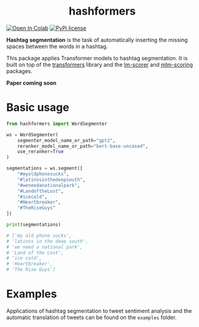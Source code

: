 <h1 align="center">
  <b>hashformers</b>
</h1>

[![Open In Colab](https://colab.research.google.com/assets/colab-badge.svg)](https://colab.research.google.com/github/ruanchaves/hashformers/blob/master/hashformers.ipynb) 
[![PyPi license](https://badgen.net/pypi/license/pip/)](https://pypi.com/project/pip/)

**Hashtag segmentation** is the task of automatically inserting the missing spaces between the words in a hashtag. 

This package applies Transformer models to hashtag segmentation. It is built on top of the [transformers](https://github.com/huggingface/transformers) library and the [lm-scorer](https://github.com/simonepri/lm-scorer) and [mlm-scoring](https://github.com/awslabs/mlm-scoring) packages.

**Paper coming soon**

# Basic usage

```python
from hashformers import WordSegmenter

ws = WordSegmenter(
    segmenter_model_name_or_path="gpt2",
    reranker_model_name_or_path="bert-base-uncased",
    use_reranker=True
)

segmentations = ws.segment([
    "#myoldphonesucks",
    "#latinosinthedeepsouth",
    "#weneedanationalpark",
    "#LandoftheLost",
    "#icecold",
    "#Heartbreaker",
    "#TheRiseGuys"
])

print(segmentations)

# ['my old phone sucks',
# 'latinos in the deep south',
# 'we need a national park',
# 'Land of the Lost',
# 'ice cold',
# 'Heartbreaker',
# 'The Rise Guys']
```

# Examples

Applications of hashtag segmentation to tweet sentiment analysis and the automatic translation of tweets can be found on the `examples` folder.

<!--- # Citation ---> 

<!--- You can cite [this paper](#PAPER_URL#) when referring to the hashformers library: ---> 

<!--- ```
@misc{rodrigues2022segmentation,
      title={dolorem ipsum quia dolor sit amet}, 
      author={Ruan Chaves Rodrigues},
      year={2022},
      eprint={9999.99999},
      archivePrefix={arXiv},
      primaryClass={cs.CL}
}
``` ---> 

